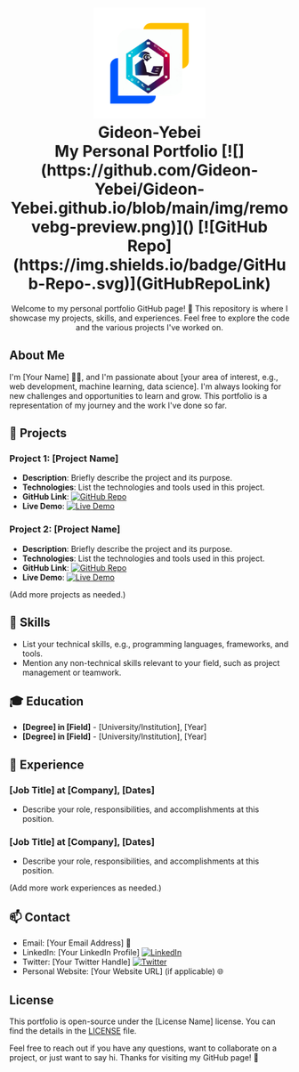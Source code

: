 <h1 align="center">
  <img src="https://github.com/Gideon-Yebei/Gideon-Yebei.github.io/blob/main/img/removebg-preview.png" width="200" alt="Gideon Yebei">
  <br>
  <B>Gideon-Yebei</B>
  <br/>
  My Personal Portfolio [![](https://github.com/Gideon-Yebei/Gideon-Yebei.github.io/blob/main/img/removebg-preview.png)]()
   [![GitHub Repo](https://img.shields.io/badge/GitHub-Repo-<COLOR>.svg)](GitHubRepoLink)
</h1>

<div align="center">
  Welcome to my personal portfolio GitHub page! 🚀 This repository is where I showcase my projects, skills, and experiences. Feel free to explore the code and the various projects I've worked on.
</div>

## About Me

I'm [Your Name] 👨‍💻, and I'm passionate about [your area of interest, e.g., web development, machine learning, data science]. I'm always looking for new challenges and opportunities to learn and grow. This portfolio is a representation of my journey and the work I've done so far.

## 🚀 Projects

### Project 1: [Project Name]

- **Description**: Briefly describe the project and its purpose.
- **Technologies**: List the technologies and tools used in this project.
- **GitHub Link**: [![GitHub Repo](https://img.shields.io/badge/GitHub-Repo-<COLOR>.svg)](GitHubRepoLink)
- **Live Demo**: [![Live Demo](https://img.shields.io/badge/Live-Demo-<COLOR>.svg)](LiveDemoLink)

### Project 2: [Project Name]

- **Description**: Briefly describe the project and its purpose.
- **Technologies**: List the technologies and tools used in this project.
- **GitHub Link**: [![GitHub Repo](https://img.shields.io/badge/GitHub-Repo-<COLOR>.svg)](GitHubRepoLink)
- **Live Demo**: [![Live Demo](https://img.shields.io/badge/Live-Demo-<COLOR>.svg)](LiveDemoLink)

(Add more projects as needed.)

## 💼 Skills

- List your technical skills, e.g., programming languages, frameworks, and tools.
- Mention any non-technical skills relevant to your field, such as project management or teamwork.

## 🎓 Education

- **[Degree] in [Field]** - [University/Institution], [Year]
- **[Degree] in [Field]** - [University/Institution], [Year]

## 🌟 Experience

### [Job Title] at [Company], [Dates]

- Describe your role, responsibilities, and accomplishments at this position.

### [Job Title] at [Company], [Dates]

- Describe your role, responsibilities, and accomplishments at this position.

(Add more work experiences as needed.)

## 📫 Contact

- Email: [Your Email Address] 📧
- LinkedIn: [Your LinkedIn Profile] [![LinkedIn](https://img.shields.io/badge/LinkedIn-Profile-<COLOR>.svg)](LinkedInProfileLink)
- Twitter: [Your Twitter Handle] [![Twitter](https://img.shields.io/badge/Twitter-Handle-<COLOR>.svg)](TwitterHandleLink)
- Personal Website: [Your Website URL] (if applicable) 🌐

## License

This portfolio is open-source under the [License Name] license. You can find the details in the [LICENSE](LICENSE) file.

Feel free to reach out if you have any questions, want to collaborate on a project, or just want to say hi. Thanks for visiting my GitHub page! 🙌
